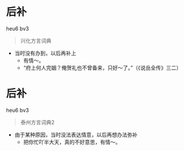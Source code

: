 # 后补
heu6 bv3
> 兴化方言词典
- 当时没有办到，以后再补上
  - 有情～。
  - “府上何人完姻？俺贺礼也不曾备来，只好～了。”（《说岳全传》三二）

# 后补
heu6 bv3
> 泰州方言词典2
- 由于某种原因，当时没法表达情意，以后再想办法弥补
  - 把你忙吖半大天，真的不好意思，有情～。
